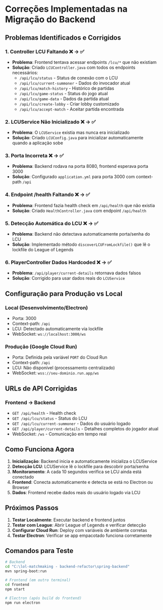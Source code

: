 # Correções Implementadas na Migração do Backend

## Problemas Identificados e Corrigidos

### 1. **Controller LCU Faltando** ❌ → ✅
- **Problema**: Frontend tentava acessar endpoints `/lcu/*` que não existiam
- **Solução**: Criado `LCUController.java` com todos os endpoints necessários:
  - `/api/lcu/status` - Status de conexão com o LCU
  - `/api/lcu/current-summoner` - Dados do invocador atual
  - `/api/lcu/match-history` - Histórico de partidas
  - `/api/lcu/game-status` - Status do jogo atual
  - `/api/lcu/game-data` - Dados da partida atual
  - `/api/lcu/create-lobby` - Criar lobby customizado
  - `/api/lcu/accept-match` - Aceitar partida encontrada

### 2. **LCUService Não Inicializado** ❌ → ✅
- **Problema**: O `LCUService` existia mas nunca era inicializado
- **Solução**: Criado `LCUConfig.java` para inicializar automaticamente quando a aplicação sobe

### 3. **Porta Incorreta** ❌ → ✅
- **Problema**: Backend rodava na porta 8080, frontend esperava porta 3000
- **Solução**: Configurado `application.yml` para porta 3000 com context-path `/api`

### 4. **Endpoint /health Faltando** ❌ → ✅
- **Problema**: Frontend fazia health check em `/api/health` que não existia
- **Solução**: Criado `HealthController.java` com endpoint `/api/health`

### 5. **Detecção Automática do LCU** ❌ → ✅
- **Problema**: Backend não detectava automaticamente porta/senha do LCU
- **Solução**: Implementado método `discoverLCUFromLockfile()` que lê o lockfile do League of Legends

### 6. **PlayerController Dados Hardcoded** ❌ → ✅
- **Problema**: `/api/player/current-details` retornava dados falsos
- **Solução**: Corrigido para usar dados reais do `LCUService`

## Configuração para Produção vs Local

### Local (Desenvolvimento/Electron)
- Porta: 3000
- Context-path: `/api`
- LCU: Detectado automaticamente via lockfile
- WebSocket: `ws://localhost:3000/ws`

### Produção (Google Cloud Run)
- Porta: Definida pela variável `PORT` do Cloud Run
- Context-path: `/api`
- LCU: Não disponível (processamento centralizado)
- WebSocket: `wss://seu-dominio.run.app/ws`

## URLs de API Corrigidas

### Frontend → Backend
- `GET /api/health` - Health check
- `GET /api/lcu/status` - Status do LCU
- `GET /api/lcu/current-summoner` - Dados do usuário logado
- `GET /api/player/current-details` - Detalhes completos do jogador atual
- WebSocket: `/ws` - Comunicação em tempo real

## Como Funciona Agora

1. **Inicialização**: Backend inicia e automaticamente inicializa o LCUService
2. **Detecção LCU**: LCUService lê o lockfile para descobrir porta/senha
3. **Monitoramento**: A cada 10 segundos verifica se LCU ainda está conectado
4. **Frontend**: Conecta automaticamente e detecta se está no Electron ou Browser
5. **Dados**: Frontend recebe dados reais do usuário logado via LCU

## Próximos Passos

1. **Testar Localmente**: Executar backend e frontend juntos
2. **Testar com League**: Abrir League of Legends e verificar detecção
3. **Configurar Cloud Run**: Deploy com variáveis de ambiente corretas
4. **Testar Electron**: Verificar se app empacotado funciona corretamente

## Comandos para Teste

```bash
# Backend
cd "C:\lol-matchmaking - backend-refactor\spring-backend"
mvn spring-boot:run

# Frontend (em outro terminal)
cd frontend
npm start

# Electron (após build do frontend)
npm run electron
```

